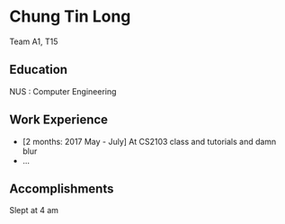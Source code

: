 # Chung Tin Long
Team A1, T15

## Education
NUS : Computer Engineering

## Work Experience

* [2 months: 2017 May - July] At CS2103 class and tutorials and damn blur
* ...

## Accomplishments
Slept at 4 am